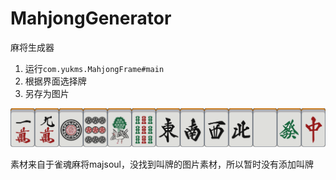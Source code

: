 # MahjongGenerator

麻将生成器

1. 运行`com.yukms.MahjongFrame#main`
1. 根据界面选择牌
1. 另存为图片

![example](example.png)

素材来自于雀魂麻将majsoul，没找到叫牌的图片素材，所以暂时没有添加叫牌
